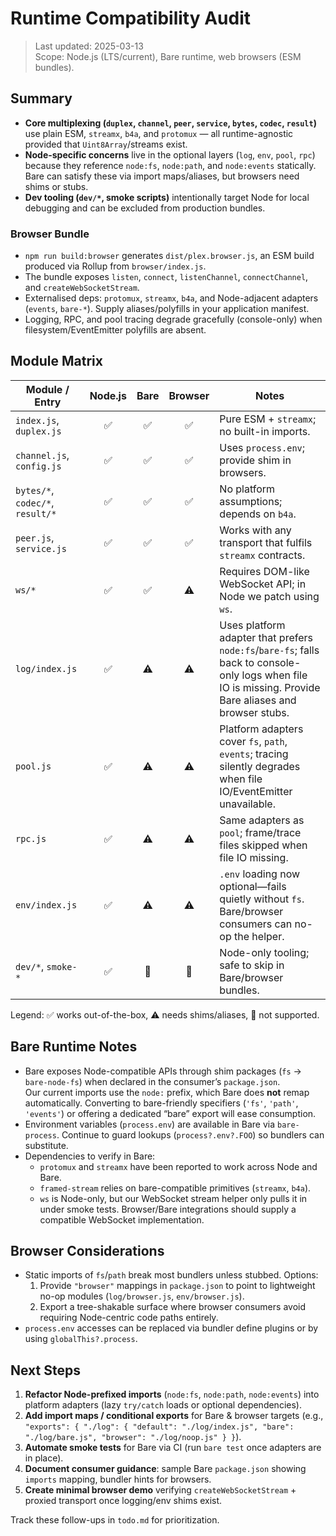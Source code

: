 # Runtime Compatibility Audit

> Last updated: 2025-03-13  
> Scope: Node.js (LTS/current), Bare runtime, web browsers (ESM bundles).

## Summary

- **Core multiplexing (`duplex`, `channel`, `peer`, `service`, `bytes`, `codec`, `result`)** use plain ESM, `streamx`, `b4a`, and `protomux` — all runtime-agnostic provided that `Uint8Array`/streams exist.
- **Node-specific concerns** live in the optional layers (`log`, `env`, `pool`, `rpc`) because they reference `node:fs`, `node:path`, and `node:events` statically. Bare can satisfy these via import maps/aliases, but browsers need shims or stubs.
- **Dev tooling (`dev/*`, smoke scripts)** intentionally target Node for local debugging and can be excluded from production bundles.

### Browser Bundle

- `npm run build:browser` generates `dist/plex.browser.js`, an ESM build produced via Rollup from `browser/index.js`.
- The bundle exposes `listen`, `connect`, `listenChannel`, `connectChannel`, and `createWebSocketStream`.
- Externalised deps: `protomux`, `streamx`, `b4a`, and Node-adjacent adapters (`events`, `bare-*`). Supply aliases/polyfills in your application manifest.
- Logging, RPC, and pool tracing degrade gracefully (console-only) when filesystem/EventEmitter polyfills are absent.

## Module Matrix

| Module / Entry               | Node.js | Bare | Browser | Notes |
|------------------------------|:-------:|:----:|:-------:|-------|
| `index.js`, `duplex.js`      | ✅ | ✅ | ✅ | Pure ESM + `streamx`; no built-in imports. |
| `channel.js`, `config.js`    | ✅ | ✅ | ✅ | Uses `process.env`; provide shim in browsers. |
| `bytes/*`, `codec/*`, `result/*` | ✅ | ✅ | ✅ | No platform assumptions; depends on `b4a`. |
| `peer.js`, `service.js`      | ✅ | ✅ | ✅ | Works with any transport that fulfils `streamx` contracts. |
| `ws/*`                       | ✅ | ✅ | ⚠️ | Requires DOM-like WebSocket API; in Node we patch using `ws`. |
| `log/index.js`               | ✅ | ⚠️ | ⚠️ | Uses platform adapter that prefers `node:fs`/`bare-fs`; falls back to console-only logs when file IO is missing. Provide Bare aliases and browser stubs. |
| `pool.js`                    | ✅ | ⚠️ | ⚠️ | Platform adapters cover `fs`, `path`, `events`; tracing silently degrades when file IO/EventEmitter unavailable. |
| `rpc.js`                     | ✅ | ⚠️ | ⚠️ | Same adapters as `pool`; frame/trace files skipped when file IO missing. |
| `env/index.js`               | ✅ | ⚠️ | ⚠️ | `.env` loading now optional—fails quietly without `fs`. Bare/browser consumers can no-op the helper. |
| `dev/*`, `smoke-*`           | ✅ | 🚫 | 🚫 | Node-only tooling; safe to skip in Bare/browser bundles. |

Legend: ✅ works out-of-the-box, ⚠️ needs shims/aliases, 🚫 not supported.

## Bare Runtime Notes

- Bare exposes Node-compatible APIs through shim packages (`fs` → `bare-node-fs`) when declared in the consumer’s `package.json`.  
  Our current imports use the `node:` prefix, which Bare does **not** remap automatically. Converting to bare-friendly specifiers (`'fs'`, `'path'`, `'events'`) or offering a dedicated “bare” export will ease consumption.
- Environment variables (`process.env`) are available in Bare via `bare-process`. Continue to guard lookups (`process?.env?.FOO`) so bundlers can substitute.
- Dependencies to verify in Bare:
  - `protomux` and `streamx` have been reported to work across Node and Bare.
  - `framed-stream` relies on bare-compatible primitives (`streamx`, `b4a`).
  - `ws` is Node-only, but our WebSocket stream helper only pulls it in under smoke tests. Browser/Bare integrations should supply a compatible WebSocket implementation.

## Browser Considerations

- Static imports of `fs`/`path` break most bundlers unless stubbed. Options:
  1. Provide `"browser"` mappings in `package.json` to point to lightweight no-op modules (`log/browser.js`, `env/browser.js`).
  2. Export a tree-shakable surface where browser consumers avoid requiring Node-centric code paths entirely.
- `process.env` accesses can be replaced via bundler define plugins or by using `globalThis?.process`.

## Next Steps

1. **Refactor Node-prefixed imports** (`node:fs`, `node:path`, `node:events`) into platform adapters (lazy `try/catch` loads or optional dependencies).  
2. **Add import maps / conditional exports** for Bare & browser targets (e.g., `"exports": { "./log": { "default": "./log/index.js", "bare": "./log/bare.js", "browser": "./log/noop.js" } }`).  
3. **Automate smoke tests** for Bare via CI (run `bare test` once adapters are in place).  
4. **Document consumer guidance**: sample Bare `package.json` showing `imports` mapping, bundler hints for browsers.
5. **Create minimal browser demo** verifying `createWebSocketStream` + proxied transport once logging/env shims exist.

Track these follow-ups in `todo.md` for prioritization.
